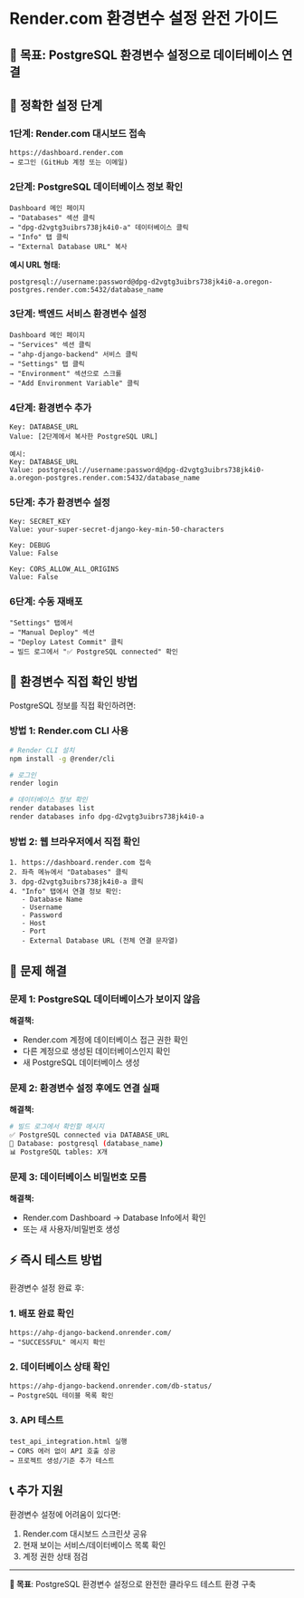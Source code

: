 # Render.com 환경변수 설정 완전 가이드

## 🎯 목표: PostgreSQL 환경변수 설정으로 데이터베이스 연결

## 📍 **정확한 설정 단계**

### 1단계: Render.com 대시보드 접속
```
https://dashboard.render.com 
→ 로그인 (GitHub 계정 또는 이메일)
```

### 2단계: PostgreSQL 데이터베이스 정보 확인
```
Dashboard 메인 페이지
→ "Databases" 섹션 클릭
→ "dpg-d2vgtg3uibrs738jk4i0-a" 데이터베이스 클릭
→ "Info" 탭 클릭
→ "External Database URL" 복사
```

**예시 URL 형태:**
```
postgresql://username:password@dpg-d2vgtg3uibrs738jk4i0-a.oregon-postgres.render.com:5432/database_name
```

### 3단계: 백엔드 서비스 환경변수 설정
```
Dashboard 메인 페이지
→ "Services" 섹션 클릭  
→ "ahp-django-backend" 서비스 클릭
→ "Settings" 탭 클릭
→ "Environment" 섹션으로 스크롤
→ "Add Environment Variable" 클릭
```

### 4단계: 환경변수 추가
```
Key: DATABASE_URL
Value: [2단계에서 복사한 PostgreSQL URL]

예시:
Key: DATABASE_URL  
Value: postgresql://username:password@dpg-d2vgtg3uibrs738jk4i0-a.oregon-postgres.render.com:5432/database_name
```

### 5단계: 추가 환경변수 설정
```
Key: SECRET_KEY
Value: your-super-secret-django-key-min-50-characters

Key: DEBUG  
Value: False

Key: CORS_ALLOW_ALL_ORIGINS
Value: False
```

### 6단계: 수동 재배포
```
"Settings" 탭에서
→ "Manual Deploy" 섹션
→ "Deploy Latest Commit" 클릭
→ 빌드 로그에서 "✅ PostgreSQL connected" 확인
```

## 🔧 **환경변수 직접 확인 방법**

PostgreSQL 정보를 직접 확인하려면:

### 방법 1: Render.com CLI 사용
```bash
# Render CLI 설치
npm install -g @render/cli

# 로그인
render login

# 데이터베이스 정보 확인
render databases list
render databases info dpg-d2vgtg3uibrs738jk4i0-a
```

### 방법 2: 웹 브라우저에서 직접 확인
```
1. https://dashboard.render.com 접속
2. 좌측 메뉴에서 "Databases" 클릭
3. dpg-d2vgtg3uibrs738jk4i0-a 클릭
4. "Info" 탭에서 연결 정보 확인:
   - Database Name
   - Username  
   - Password
   - Host
   - Port
   - External Database URL (전체 연결 문자열)
```

## 🚨 **문제 해결**

### 문제 1: PostgreSQL 데이터베이스가 보이지 않음
**해결책:**
- Render.com 계정에 데이터베이스 접근 권한 확인
- 다른 계정으로 생성된 데이터베이스인지 확인
- 새 PostgreSQL 데이터베이스 생성

### 문제 2: 환경변수 설정 후에도 연결 실패
**해결책:**
```bash
# 빌드 로그에서 확인할 메시지
✅ PostgreSQL connected via DATABASE_URL
🐘 Database: postgresql (database_name)
📊 PostgreSQL tables: X개
```

### 문제 3: 데이터베이스 비밀번호 모름
**해결책:**
- Render.com Dashboard → Database Info에서 확인
- 또는 새 사용자/비밀번호 생성

## ⚡ **즉시 테스트 방법**

환경변수 설정 완료 후:

### 1. 배포 완료 확인
```
https://ahp-django-backend.onrender.com/
→ "SUCCESSFUL" 메시지 확인
```

### 2. 데이터베이스 상태 확인  
```
https://ahp-django-backend.onrender.com/db-status/
→ PostgreSQL 테이블 목록 확인
```

### 3. API 테스트
```
test_api_integration.html 실행
→ CORS 에러 없이 API 호출 성공
→ 프로젝트 생성/기준 추가 테스트
```

## 📞 **추가 지원**

환경변수 설정에 어려움이 있다면:
1. Render.com 대시보드 스크린샷 공유
2. 현재 보이는 서비스/데이터베이스 목록 확인
3. 계정 권한 상태 점검

---
**🎯 목표**: PostgreSQL 환경변수 설정으로 완전한 클라우드 테스트 환경 구축